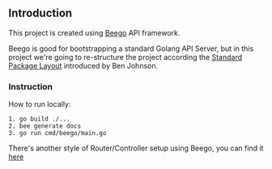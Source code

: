 ## Introduction

This project is created using [Beego](https://beego.me/blog/beego_api) API framework.

Beego is good for bootstrapping a standard Golang API Server, but in this project we're going to re-structure the project according the [Standard Package Layout](https://medium.com/@benbjohnson/standard-package-layout-7cdbc8391fc1) introduced by Ben Johnson.

### Instruction

How to run locally:
```
1. go build ./...
2. bee generate docs
3. go run cmd/beego/main.go
``` 

There's another style of Router/Controller setup using Beego, you can find it [here](https://beego.me/docs/mvc/controller/router.md)
